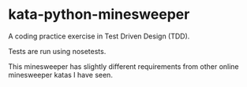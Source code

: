 kata-python-minesweeper
=======================

A coding practice exercise in Test Driven Design (TDD).

Tests are run using nosetests.

This minesweeper has slightly different requirements
from other online minesweeper katas I have seen.

